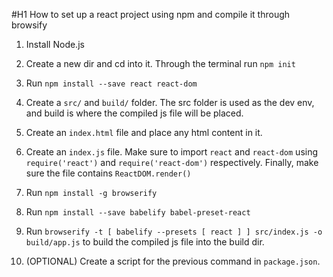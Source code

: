 #H1 How to set up a react project using npm and compile it through browsify

1. Install Node.js

2. Create a new dir and cd into it. Through the terminal run `npm init`

3. Run `npm install --save react react-dom`

4. Create a `src/` and `build/` folder. The src folder is used as the dev env, and build is where the compiled js file will be placed.

5. Create an `index.html` file and place any html content in it.

6. Create an `index.js` file. Make sure to import `react` and `react-dom` using `require('react')` and `require('react-dom')` respectively. Finally, make sure the file contains `ReactDOM.render()`

7. Run `npm install -g browserify`

8. Run `npm install --save babelify babel-preset-react`

9. Run `browserify -t [ babelify --presets [ react ] ] src/index.js -o build/app.js` to build the compiled js file into the build dir.

10. (OPTIONAL) Create a script for the previous command in `package.json`. 